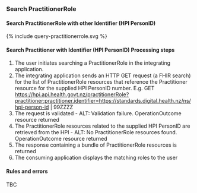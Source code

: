 

### Search PractitionerRole

#### Search PractitionerRole with other Identifier (HPI PersonID)

<div>
{% include query-practitionerrole.svg %}
</div>

#### Search Practitioner with Identifier (HPI PersonID) Processing steps
1. The user initiates searching a PractitionerRole in the integrating application.
2. The integrating application sends an HTTP GET request (a FHIR search) for the list of PractitionerRole resources that reference the Practitioner resource for the supplied HPI PersonID number. E.g. GET https://hpi.api.health.govt.nz/practitionerRole?practitioner:practitioner.identifier=https://standards.digital.health.nz/ns/hpi-person-id | 99ZZZZ
3. The request is validated - ALT: Validation failure. OperationOutcome resource returned
4. The PractitionerRole resources related to the supplied HPI PersonID are retrieved from the HPI - ALT: No PractitionerRole resources found. OperationOutcome resource returned
5. The response containing a bundle of PractitionerRole resources is returned
6. The consuming application displays the matching roles to the user

#### Rules and errors
TBC
